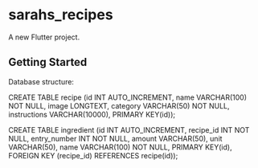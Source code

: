 # sarahs_recipes

A new Flutter project.

## Getting Started

Database structure:

CREATE TABLE recipe (id INT AUTO_INCREMENT, name VARCHAR(100) NOT NULL, image LONGTEXT, category VARCHAR(50) NOT NULL, instructions VARCHAR(10000), PRIMARY KEY(id));

CREATE TABLE ingredient (id INT AUTO_INCREMENT, recipe_id INT NOT NULL, entry_number INT NOT NULL, amount VARCHAR(50), unit VARCHAR(50), name VARCHAR(100) NOT NULL, PRIMARY KEY(id), FOREIGN KEY (recipe_id) REFERENCES recipe(id)); 
